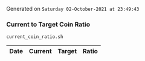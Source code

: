 Generated on `Saturday 02-October-2021 at 23:49:43`

### Current to Target Coin Ratio
`current_coin_ratio.sh`

Date|Current|Target|Ratio
---|---|---|---
